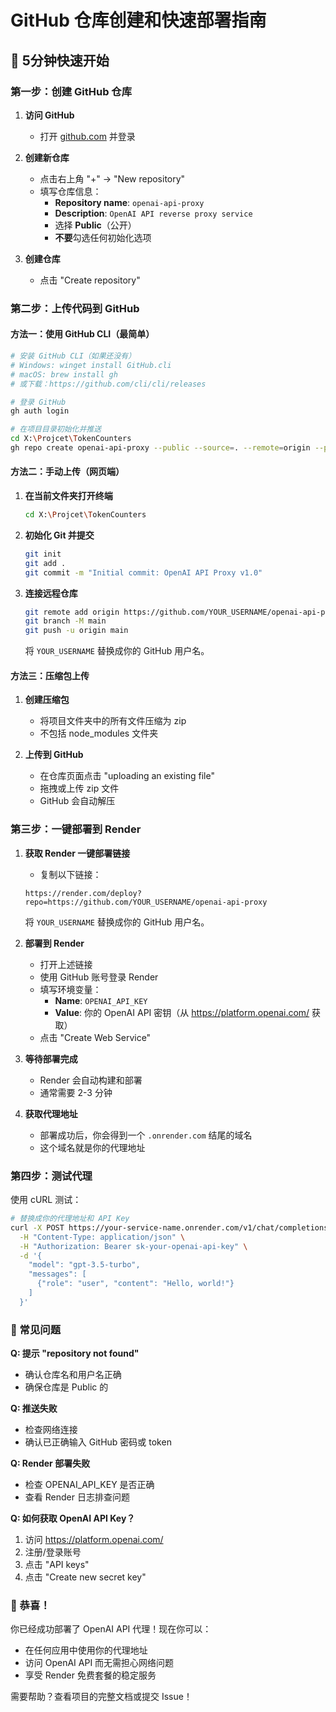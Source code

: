 # GitHub 仓库创建和快速部署指南

## 🚀 5分钟快速开始

### 第一步：创建 GitHub 仓库

1. **访问 GitHub**
   - 打开 [github.com](https://github.com) 并登录

2. **创建新仓库**
   - 点击右上角 "+" → "New repository"
   - 填写仓库信息：
     - **Repository name**: `openai-api-proxy`
     - **Description**: `OpenAI API reverse proxy service`
     - 选择 **Public**（公开）
     - **不要**勾选任何初始化选项

3. **创建仓库**
   - 点击 "Create repository"

### 第二步：上传代码到 GitHub

#### 方法一：使用 GitHub CLI（最简单）

```bash
# 安装 GitHub CLI（如果还没有）
# Windows: winget install GitHub.cli
# macOS: brew install gh
# 或下载：https://github.com/cli/cli/releases

# 登录 GitHub
gh auth login

# 在项目目录初始化并推送
cd X:\Projcet\TokenCounters
gh repo create openai-api-proxy --public --source=. --remote=origin --push
```

#### 方法二：手动上传（网页端）

1. **在当前文件夹打开终端**
   ```bash
   cd X:\Projcet\TokenCounters
   ```

2. **初始化 Git 并提交**
   ```bash
   git init
   git add .
   git commit -m "Initial commit: OpenAI API Proxy v1.0"
   ```

3. **连接远程仓库**
   ```bash
   git remote add origin https://github.com/YOUR_USERNAME/openai-api-proxy.git
   git branch -M main
   git push -u origin main
   ```
   将 `YOUR_USERNAME` 替换成你的 GitHub 用户名。

#### 方法三：压缩包上传

1. **创建压缩包**
   - 将项目文件夹中的所有文件压缩为 zip
   - 不包括 node_modules 文件夹

2. **上传到 GitHub**
   - 在仓库页面点击 "uploading an existing file"
   - 拖拽或上传 zip 文件
   - GitHub 会自动解压

### 第三步：一键部署到 Render

1. **获取 Render 一键部署链接**
   - 复制以下链接：
   ```
   https://render.com/deploy?repo=https://github.com/YOUR_USERNAME/openai-api-proxy
   ```
   将 `YOUR_USERNAME` 替换成你的 GitHub 用户名。

2. **部署到 Render**
   - 打开上述链接
   - 使用 GitHub 账号登录 Render
   - 填写环境变量：
     - **Name**: `OPENAI_API_KEY`
     - **Value**: 你的 OpenAI API 密钥（从 https://platform.openai.com/ 获取）
   - 点击 "Create Web Service"

3. **等待部署完成**
   - Render 会自动构建和部署
   - 通常需要 2-3 分钟

4. **获取代理地址**
   - 部署成功后，你会得到一个 `.onrender.com` 结尾的域名
   - 这个域名就是你的代理地址

### 第四步：测试代理

使用 cURL 测试：

```bash
# 替换成你的代理地址和 API Key
curl -X POST https://your-service-name.onrender.com/v1/chat/completions \
  -H "Content-Type: application/json" \
  -H "Authorization: Bearer sk-your-openai-api-key" \
  -d '{
    "model": "gpt-3.5-turbo",
    "messages": [
      {"role": "user", "content": "Hello, world!"}
    ]
  }'
```

### 🔧 常见问题

**Q: 提示 "repository not found"**
- 确认仓库名和用户名正确
- 确保仓库是 Public 的

**Q: 推送失败**
- 检查网络连接
- 确认已正确输入 GitHub 密码或 token

**Q: Render 部署失败**
- 检查 OPENAI_API_KEY 是否正确
- 查看 Render 日志排查问题

**Q: 如何获取 OpenAI API Key？**
1. 访问 https://platform.openai.com/
2. 注册/登录账号
3. 点击 "API keys"
4. 点击 "Create new secret key"

### 🎉 恭喜！

你已经成功部署了 OpenAI API 代理！现在你可以：

- 在任何应用中使用你的代理地址
- 访问 OpenAI API 而无需担心网络问题
- 享受 Render 免费套餐的稳定服务

需要帮助？查看项目的完整文档或提交 Issue！